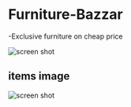 # Furniture-Bazzar

-Exclusive furniture on cheap price 

![screen shot](https://github.com/sourav2002/Furniture-Bazzar/blob/furnitureBazzar/images/screenshot/furniture_1.png?raw=true)       
## items image
![screen shot](https://github.com/sourav2002/Furniture-Bazzar/blob/furnitureBazzar/images/screenshot/furniture_2.png?raw=true)                                                                                         

